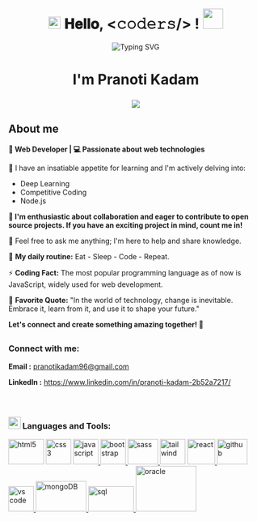 <h1 align="center">
  <a target="_blank">
    <img src="https://github.com/JayantGoel001/JayantGoel001/blob/master/GIF/Earth.gif" width="24px" style="max-width:100%;">
  </a>
  𝐇𝐞𝐥𝐥𝐨, &lt;𝚌𝚘𝚍𝚎𝚛𝚜/&gt; !
  <a target="_blank">
  </a>
  <img src="https://media.giphy.com/media/hvRJCLFzcasrR4ia7z/giphy.gif" width="40">
</h1>


<div align="center">

![Typing SVG](https://readme-typing-svg.herokuapp.com?font=ROBOT&size=25&color=39FF14&background=000000&center=true&vCenter=true&width=490&lines=%3E+Welcome+to+my+GitHub+profile...!)
 
</div>




<h1 align="center">I'm Pranoti Kadam</h1>

<h3 align="center"><img src="https://readme-typing-svg.herokuapp.com?color=%23000000&size=21&center=true&vCenter=true&width=650&height=100&lines=A+Programming+Enthusiast+%F0%9F%91%A9%E2%80%8D%F0%9F%92%BB+from+India"></h3>


<!-- <img align="right" src="" alt="Coder GIF" width="400" height="300"> -->


## <picture></picture> **About me**

**🚀 Web Developer | 💻 Passionate about web technologies**

🌱 I have an insatiable appetite for learning and I'm actively delving into:

- Deep Learning
- Competitive Coding
- Node.js

**👯 I'm enthusiastic about collaboration and eager to contribute to open source projects. If you have an exciting project in mind, count me in!**

💬 Feel free to ask me anything; I'm here to help and share knowledge.

🔄 **My daily routine:** Eat - Sleep - Code - Repeat.

⚡ **Coding Fact:** The most popular programming language as of now is JavaScript, widely used for web development.

💪 **Favorite Quote:** "In the world of technology, change is inevitable. Embrace it, learn from it, and use it to shape your future."

**Let's connect and create something amazing together! 🚀**

<!-- ![visitor badge](https://visitor-badge.glitch.me/badge?page_id=jwenjian.visitor-badge) -->




##  <h3 align="left">Connect with me:</h3> 
<p align="left">

**Email :** pranotikadam96@gmail.com
</p>
<p align="left">

**LinkedIn :** https://www.linkedin.com/in/pranoti-kadam-2b52a7217/
</p>
 
<br>

## <h3 align="left"><img src = "https://media2.giphy.com/media/QssGEmpkyEOhBCb7e1/giphy.gif?cid=ecf05e47a0n3gi1bfqntqmob8g9aid1oyj2wr3ds3mg700bl&rid=giphy.gif" width = 24px> Languages and Tools:</h3>

<p align="left"> 
<a href="https://developer.mozilla.org/en-US/docs/Web/HTML" target="_blank" rel="noreferrer"><img src="https://clipground.com/images/html-logo-png-3.png" alt="html5" width="70" height="50"/></a>   <a href="https://developer.mozilla.org/en-US/docs/Web/CSS" target="_blank" rel="noreferrer"> <img src="https://www.softorks.com/Images/css.jpg" alt="css3" width="50" height="50"/></a>   <a href="https://developer.mozilla.org/en-US/docs/Web/javascript" target="_blank" rel="noreferrer"> <img src="https://www.freepnglogos.com/uploads/javascript-png/js-logo-png-5.png" alt="javascript" width="50" height="50"/> </a>  <a href="https://getbootstrap.com/docs/5.0/getting-started/introduction/" target="_blank" rel="noreferrer"> <img src="https://pluspng.com/img-png/bootstrap-logo-vector-png-bem-with-bootstrap-bootstrap-logo-1024.png" alt="bootstrap" width="50" height="50"/> </a>   <a href="https://sass-lang.com/documentation/" target="_blank" rel="noreferrer"> <img src="https://logonoid.com/images/sass-logo.png" alt="sass" width="60" height="50"/> </a>   <a href="https://tailwindcss.com/docs/installation" target="_blank" rel="noreferrer"> <img src="https://s3.amazonaws.com/media-p.slid.es/uploads/275559/images/6637674/tailwind.JPG" alt="tailwind" width="50" height="50"/></a>   <a href="https://developer.mozilla.org/en-US/docs/Learn/Tools_and_testing/Client-side_JavaScript_frameworks/React_getting_started" target="_blank" rel="noreferrer"> <img src="https://cdn.freebiesupply.com/logos/large/2x/react-logo-png-transparent.png" alt="react" width="55" height="50"/> </a>   <a href="https://docs.github.com/en" target="_blank" rel="noreferrer"> <img src="https://logos-world.net/wp-content/uploads/2020/11/GitHub-Symbol.png" alt="github" width="60" height="50"/> </a>  <a href="https://code.visualstudio.com/Docs" target="_blank" rel="noreferrer"> <img src="https://code.visualstudio.com/assets/images/code-stable.png" alt="vs code" width="50" height="50"/> </a>   <a href="https://www.mongodb.com/docs/" target="_blank" rel="noreferrer"> <img src="https://1000logos.net/wp-content/uploads/2020/08/MongoDB-Logo-768x480.png" alt="mongoDB" width="100" height="60"/> </a>   <a href="https://www.w3schools.com/sql/" target="_blank" rel="noreferrer"> <img src="https://geekhacker.ru/wp-content/uploads/2021/03/sql_logo.png" alt="sql" width="90" height="50"/> </a>  <a href="https://docs.oracle.com/en/database/oracle/index.html" target="_blank" rel="noreferrer"> <img src="https://logos-marcas.com/wp-content/uploads/2020/09/Oracle-Logo.png" alt="oracle" width="120" height="90"/> </a> 
</p>

